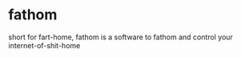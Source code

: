 # fathom
short for fart-home, fathom is a software to fathom and control your internet-of-shit-home
